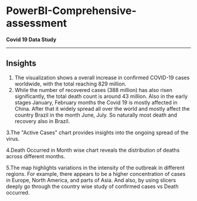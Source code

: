 # PowerBI-Comprehensive-assessment
**Covid 19 Data Study**
************************
**Insights**
-------------
   1. The visualization shows a overall increase in confirmed COVID-19 cases worldwide, with the total reaching 829 million.
   2. While the number of recovered cases (388 million) has also risen significantly, the total death count is around 43 million.
       Also in the early stages January, February months the Covid 19 is mostly affected in China. 
       After that it widely spread all over the world and mostly affect the country Brazil in the month June, July. 
       So naturally most death and recovery also in Brazil.
      
  3.The "Active Cases" chart provides insights into the ongoing spread of the virus.
  
  4.Death Occurred in Month wise chart reveals the distribution of deaths across different months.
  
  5.The map highlights variations in the intensity of the outbreak in different regions.
    For example, there appears to be a higher concentration of cases in Europe, North America, and parts of Asia.
    And also, by using slicers deeply go through the country wise study of confirmed cases vs Death occurred. 

